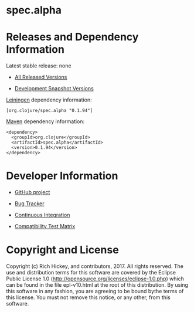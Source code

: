 spec.alpha
========================================

Releases and Dependency Information
========================================

Latest stable release: none

* [All Released Versions](http://search.maven.org/#search%7Cgav%7C1%7Cg%3A%22org.clojure%22%20AND%20a%3A%22spec.alpha%22)

* [Development Snapshot Versions](https://oss.sonatype.org/index.html#nexus-search;gav~org.clojure~spec.alpha~~~)

[Leiningen](https://github.com/technomancy/leiningen) dependency information:

    [org.clojure/spec.alpha "0.1.94"]

[Maven](http://maven.apache.org/) dependency information:

    <dependency>
      <groupId>org.clojure</groupId>
      <artifactId>spec.alpha</artifactId>
      <version>0.1.94</version>
    </dependency>

Developer Information
========================================

* [GitHub project](https://github.com/clojure/spec.alpha)

* [Bug Tracker](http://dev.clojure.org/jira/browse/CLJ)

* [Continuous Integration](http://build.clojure.org/job/spec.alpha/)

* [Compatibility Test Matrix](http://build.clojure.org/job/spec.alpha-test-matrix/)


Copyright and License
========================================

Copyright (c) Rich Hickey, and contributors, 2017. All rights reserved.  The use and distribution terms for this software are covered by the Eclipse Public License 1.0 (http://opensource.org/licenses/eclipse-1.0.php) which can be found in the file epl-v10.html at the root of this distribution. By using this software in any fashion, you are agreeing to be bound bythe terms of this license.  You must not remove this notice, or any other, from this software.
